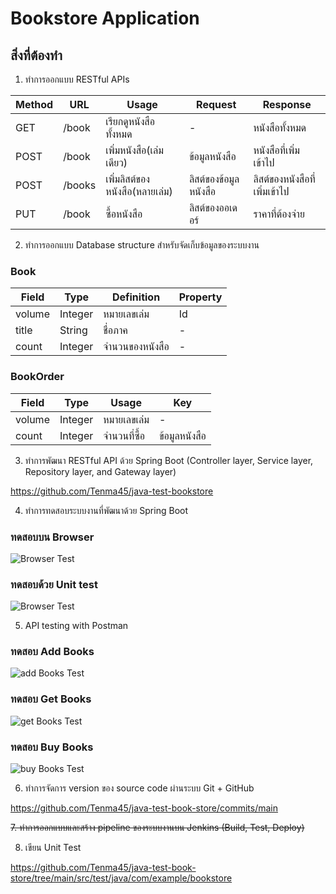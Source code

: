 # Bookstore Application

## สิ่งที่ต้องทำ

1. ทำการออกแบบ RESTful APIs  

|Method|URL|Usage|Request|Response|
| --- | --- | --- | --- |---| 
|GET|/book| เรียกดูหนังสือทั้งหมด | - | หนังสือทั้งหมด     |
|POST|/book|    เพิ่มหนังสือ(เล่มเดียว) | ข้อมูลหนังสือ | หนังสือที่เพิ่มเข้าไป     |
|POST|/books|    เพิ่มลิสต์ของหนังสือ(หลายเล่ม) | ลิสต์ของข้อมูลหนังสือ | ลิสต์ของหนังสือที่เพิ่มเข้าไป     |
|PUT|/book|    ซื้อหนังสือ | ลิสต์ของออเดอร์ | ราคาที่ต้องจ่าย     |

2. ทำการออกแบบ Database structure สำหรับจัดเก็บข้อมูลของระบบงาน
### Book
|Field|Type|Definition|Property|
| --- | --- | --- | --- |
|volume|Integer| หมายเลขเล่ม | Id |
|title|String| ชื่อภาค | - |
|count|Integer| จำนวนของหนังสือ | - | 
### BookOrder
|Field|Type|Usage|Key|
| --- | --- | --- | --- |
|volume|Integer| หมายเลขเล่ม | - |
|count|Integer|  จำนวนที่ซื้อ | ข้อมูลหนังสือ |

3. ทำการพัฒนา RESTful API ด้วย Spring Boot (Controller layer, Service layer, Repository layer, and Gateway layer)

https://github.com/Tenma45/java-test-bookstore

4. ทำการทดสอบระบบงานที่พัฒนาด้วย Spring Boot
### ทดสอบบน Browser
![Browser Test](https://github.com/Tenma45/java-test-bookstore/blob/main/markdown/browserTest.png)
### ทดสอบด้วย Unit test
![Browser Test](https://github.com/Tenma45/java-test-bookstore/blob/main/markdown/unitTest.png)

5. API testing with Postman
### ทดสอบ Add Books
![add Books Test](https://github.com/Tenma45/java-test-bookstore/blob/main/markdown/addBooks.png)
### ทดสอบ Get Books
![get Books Test](https://github.com/Tenma45/java-test-bookstore/blob/main/markdown/getBooks.png)
### ทดสอบ Buy Books
![buy Books Test](https://github.com/Tenma45/java-test-bookstore/blob/main/markdown/buyBooks.png)

6. ทำการจัดการ version ของ source code ผ่านระบบ Git + GitHub

https://github.com/Tenma45/java-test-book-store/commits/main

 ~~7. ทำการออกแบบและสร้าง pipeline ของระบบงานบน Jenkins (Build, Test, Deploy)~~

8. เขียน Unit Test

https://github.com/Tenma45/java-test-book-store/tree/main/src/test/java/com/example/bookstore
